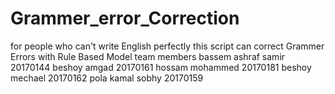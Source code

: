 # Grammer_error_Correction
for people who can't write English perfectly this script can correct Grammer Errors with Rule Based Model 
team members 
bassem ashraf samir    20170144
beshoy amgad           20170161
hossam mohammed        20170181
beshoy mechael         20170162
pola kamal sobhy       20170159
